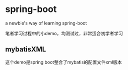 # spring-boot
a newbie's way of learning spring-boot

笔者学习过程中的小demo，均测试过，非常适合初学者学习

## mybatisXML
这个demo是spring boot整合了mybatis的配置文件xml版本
